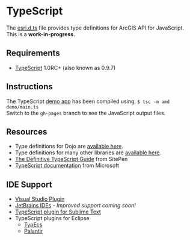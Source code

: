 # TypeScript

The [esri.d.ts](esri.d.ts) file provides type definitions for ArcGIS API for JavaScript.
This is a **work-in-progress**.

## Requirements

* [TypeScript][1] 1.0RC+ (also known as 0.9.7)

## Instructions

The TypeScript [demo app][2] has been compiled using: `$ tsc -m amd demo/main.ts`  
Switch to the `gh-pages` branch to see the JavaScript output files.

## Resources

* Type definitions for Dojo are [available here][3].
* Type definitions for many other libraries are [available here][4].
* [The Definitive TypeScript Guide][5] from SitePen
* [TypeScript documentation][6] from Microsoft

## IDE Support

* [Visual Studio Plugin](http://www.typescriptlang.org/#Download)
* [JetBrains IDEs](http://www.jetbrains.com) - *Improved support coming soon!*
* [TypeScript plugin for Sublime Text](https://github.com/Railk/T3S)
* TypeScript plugins for Eclipse
    * [TypEcs](http://typecsdev.com)
    * [Palantir](https://github.com/palantir/eclipse-typescript)

[1]: http://www.typescriptlang.org
[2]: http://esri.github.io/jsapi-resources/typescript/demo.html
[3]: https://github.com/schungx/Dojo-TypeScript
[4]: https://github.com/borisyankov/DefinitelyTyped
[5]: http://www.sitepen.com/blog/2013/12/31/definitive-guide-to-typescript/
[6]: https://typescript.codeplex.com/documentation

